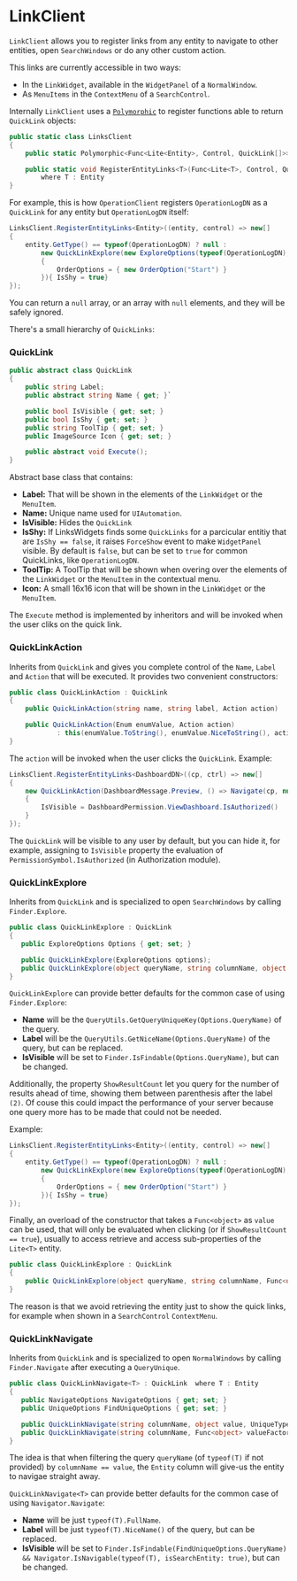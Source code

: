 # LinkClient

`LinkClient` allows you to register links from any entity to navigate to other entities, open `SearchWindows` or do any other custom action. 

This links are currently accessible in two ways:

 * In the `LinkWidget`, available in the `WidgetPanel` of a `NormalWindow`.
 * As `MenuItems` in the `ContextMenu` of a `SearchControl`. 

Internally `LinkClient` uses a [`Polymorphic`](../../Signum.Utilities/Polymorphic.md) to register functions able to return `QuickLink` objects: 


```C#
public static class LinksClient
{
    public static Polymorphic<Func<Lite<Entity>, Control, QuickLink[]>> EntityLinks;

    public static void RegisterEntityLinks<T>(Func<Lite<T>, Control, QuickLink[]> getQuickLinks)
        where T : Entity
}
```

For example, this is how `OperationClient` registers `OperationLogDN` as a `QuickLink` for any entity but `OperationLogDN` itself: 

```C#
LinksClient.RegisterEntityLinks<Entity>((entity, control) => new[]
{ 
    entity.GetType() == typeof(OperationLogDN) ? null : 
        new QuickLinkExplore(new ExploreOptions(typeof(OperationLogDN), "Target", entity)
        {
            OrderOptions = { new OrderOption("Start") }
        }){ IsShy = true}
});
```

You can return a `null` array, or an array with `null` elements, and they will be safely ignored.

There's a small hierarchy of `QuickLinks`:


### QuickLink

```C#
public abstract class QuickLink 
{
    public string Label;
    public abstract string Name { get; }`

    public bool IsVisible { get; set; }
    public bool IsShy { get; set; }
    public string ToolTip { get; set; }
    public ImageSource Icon { get; set; }

    public abstract void Execute();
}
```

Abstract base class that contains: 

* **Label:** That will be shown in the elements of the `LinkWidget` or the `MenuItem`. 
* **Name:** Unique name used for `UIAutomation`. 
* **IsVisible:** Hides the `QuickLink`
* **IsShy:** If LinksWidgets finds some `QuickLinks` for a parcicular entitiy that are `IsShy == false`, it raises `ForceShow` event to make `WidgetPanel` visible. By default is `false`, but can be set to `true` for common QuickLinks, like `OperationLogDN`.  
* **ToolTip:** A ToolTip that will be shown when overing over the elements of the `LinkWidget` or the `MenuItem` in the contextual menu.
* **Icon:** A small 16x16 icon that will be shown in the `LinkWidget` or the `MenuItem`.

The `Execute` method is implemented by inheritors and will be invoked when the user cliks on the quick link. 


### QuickLinkAction

Inherits from `QuickLink` and gives you complete control of the `Name`, `Label` and `Action` that will be executed. It provides two convenient constructors: 

```C#
public class QuickLinkAction : QuickLink
{
    public QuickLinkAction(string name, string label, Action action)

    public QuickLinkAction(Enum enumValue, Action action)
            : this(enumValue.ToString(), enumValue.NiceToString(), action)
}
```

The `action` will be invoked when the user clicks the `QuickLink`. Example:

```C#
LinksClient.RegisterEntityLinks<DashboardDN>((cp, ctrl) => new[]
{  
    new QuickLinkAction(DashboardMessage.Preview, () => Navigate(cp, null)) 
    {
        IsVisible = DashboardPermission.ViewDashboard.IsAuthorized() 
    }
});
```

The `QuickLink` will be visible to any user by default, but you can hide it, for example, assigning to `IsVisible` property the evaluation of `PermissionSymbol.IsAuthorized` (in Authorization module). 



### QuickLinkExplore

Inherits from `QuickLink` and is specialized to open `SearchWindows` by calling `Finder.Explore`. 

```C#
public class QuickLinkExplore : QuickLink
{
   public ExploreOptions Options { get; set; }

   public QuickLinkExplore(ExploreOptions options);
   public QuickLinkExplore(object queryName, string columnName, object value); 
}
```

`QuickLinkExplore` can provide better defaults for the common case of using `Finder.Explore`: 

* **Name** will be the `QueryUtils.GetQueryUniqueKey(Options.QueryName)` of the query. 
* **Label** will be the `QueryUtils.GetNiceName(Options.QueryName)` of the query, but can be replaced. 
* **IsVisible** will be set to `Finder.IsFindable(Options.QueryName)`, but can be changed.  

Additionally, the property `ShowResultCount` let you query for the number of results ahead of time, showing them between parenthesis after the label `(2)`. Of couse this could impact the performance of your server because one query more has to be made that could not be needed.

Example: 

```C#
LinksClient.RegisterEntityLinks<Entity>((entity, control) => new[]
{ 
    entity.GetType() == typeof(OperationLogDN) ? null : 
        new QuickLinkExplore(new ExploreOptions(typeof(OperationLogDN), "Target", entity)
        {
            OrderOptions = { new OrderOption("Start") }
        }){ IsShy = true}
});
```

Finally, an overload of the constructor that takes a `Func<object>` as `value` can be used, that will only be evaluated when clicking (or if `ShowResultCount == true`), usually to access retrieve and access sub-properties of the `Lite<T>` entity.

```C#
public class QuickLinkExplore : QuickLink
{
    public QuickLinkExplore(object queryName, string columnName, Func<object> valueFactory)
}
```

The reason is that we avoid retrieving the entity just to show the quick links, for example when shown in a `SearchControl` `ContextMenu`. 


### QuickLinkNavigate<T>

Inherits from `QuickLink` and is specialized to open `NormalWindows` by calling `Finder.Navigate` after executing a `QueryUnique`. 

```C#
public class QuickLinkNavigate<T> : QuickLink  where T : Entity
{
   public NavigateOptions NavigateOptions { get; set; }
   public UniqueOptions FindUniqueOptions { get; set; }

   public QuickLinkNavigate(string columnName, object value, UniqueType unique = UniqueType.Single, object queryName = null);
   public QuickLinkNavigate(string columnName, Func<object> valueFactory, UniqueType unique = UniqueType.Single, object queryName = null); 
}
```

The idea is that when filtering the query `queryName` (of `typeof(T)` if not provided) by `columnName == value`, the `Entity` column will give-us the entity to navigae straight away.

`QuickLinkNavigate<T>` can provide better defaults for the common case of using `Navigator.Navigate`: 

* **Name** will be just `typeof(T).FullName`. 
* **Label** will be just `typeof(T).NiceName()` of the query, but can be replaced. 
* **IsVisible** will be set to `Finder.IsFindable(FindUniqueOptions.QueryName) && Navigator.IsNavigable(typeof(T), isSearchEntity: true)`, but can be changed.  



 
